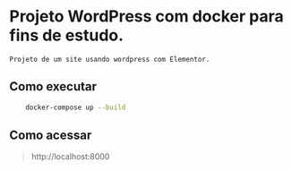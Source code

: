 # Projeto WordPress com docker para fins de estudo.

    Projeto de um site usando wordpress com Elementor.

## Como executar

```bash
    docker-compose up --build
```

## Como acessar

> http://localhost:8000
